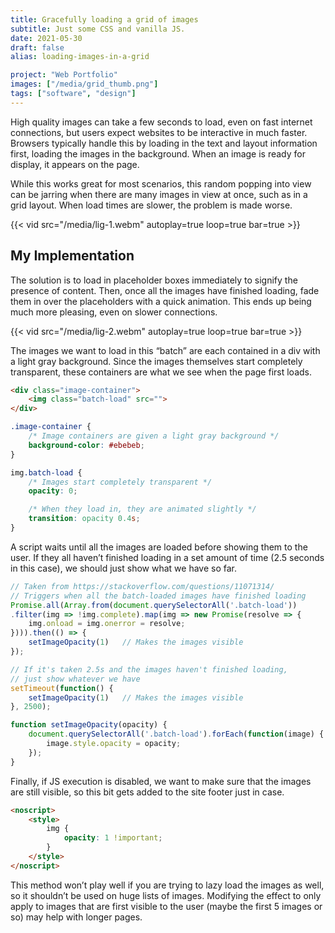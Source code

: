 ```yaml
---
title: Gracefully loading a grid of images
subtitle: Just some CSS and vanilla JS.
date: 2021-05-30
draft: false
alias: loading-images-in-a-grid

project: "Web Portfolio"
images: ["/media/grid_thumb.png"]
tags: ["software", "design"]
---
```


High quality images can take a few seconds to load, even on fast internet connections, but users expect websites to be interactive in much faster. Browsers typically handle this by loading in the text and layout information first, loading the images in the background. When an image is ready for display, it appears on the page.

While this works great for most scenarios, this random popping into view can be jarring when there are many images in view at once, such as in a grid layout. When load times are slower, the problem is made worse.

{{< vid src="/media/lig-1.webm" autoplay=true loop=true bar=true >}}

## My Implementation
The solution is to load in placeholder boxes immediately to signify the presence of content. Then, once all the images have finished loading, fade them in over the placeholders with a quick animation. This ends up being much more pleasing, even on slower connections.

{{< vid src="/media/lig-2.webm" autoplay=true loop=true bar=true >}}

The images we want to load in this “batch” are each contained in a div with a light gray background. Since the images themselves start completely transparent, these containers are what we see when the page first loads.

```html
<div class="image-container">
    <img class="batch-load" src="">
</div>
```

```css
.image-container {
    /* Image containers are given a light gray background */
    background-color: #ebebeb;
}

img.batch-load {
    /* Images start completely transparent */
    opacity: 0;

    /* When they load in, they are animated slightly */
    transition: opacity 0.4s;
}
```

A script waits until all the images are loaded before showing them to the user. If they all haven’t finished loading in a set amount of time (2.5 seconds in this case), we should just show what we have so far.


```js
// Taken from https://stackoverflow.com/questions/11071314/
// Triggers when all the batch-loaded images have finished loading
Promise.all(Array.from(document.querySelectorAll('.batch-load'))
.filter(img => !img.complete).map(img => new Promise(resolve => {
    img.onload = img.onerror = resolve;
}))).then(() => {
    setImageOpacity(1)   // Makes the images visible
});

// If it's taken 2.5s and the images haven't finished loading, 
// just show whatever we have
setTimeout(function() {
    setImageOpacity(1)   // Makes the images visible
}, 2500);

function setImageOpacity(opacity) {
    document.querySelectorAll('.batch-load').forEach(function(image) {
        image.style.opacity = opacity;
    });
}
```

Finally, if JS execution is disabled, we want to make sure that the images are still visible, so this bit gets added to the site footer just in case.

```html
<noscript>
    <style>
        img {
            opacity: 1 !important;
        }
    </style>
</noscript>
```

This method won’t play well if you are trying to lazy load the images as well, so it shouldn’t be used on huge lists of images. Modifying the effect to only apply to images that are first visible to the user (maybe the first 5 images or so) may help with longer pages.